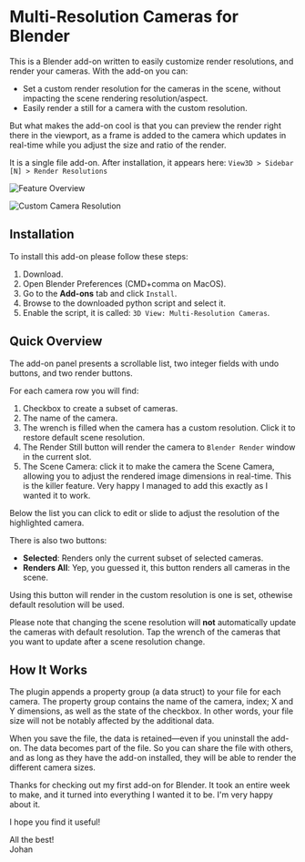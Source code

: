 # Multi-Resolution Cameras for Blender
This is a Blender add-on written to easily customize render resolutions, and render your cameras. With the add-on you can:

* Set a custom render resolution for the cameras in the scene, without impacting the scene rendering resolution/aspect.
* Easily render a still for a camera with the custom resolution.

But what makes the add-on cool is that you can preview the render right there in the viewport, as a frame is added to the camera which updates in real-time while you adjust the size and ratio of the render.

It is a single file add-on. After installation, it appears here: `View3D > Sidebar [N] > Render Resolutions`


![Feature Overview](https://user-images.githubusercontent.com/326334/228676238-09964662-3a0f-4cdf-ab00-4d49347428d7.png)


![Custom Camera Resolution](https://user-images.githubusercontent.com/326334/228645249-619cb3b0-3934-496a-b817-aeb84345221b.png)


## Installation

To install this add-on please follow these steps:

1. Download.
1. Open Blender Preferences (CMD+comma on MacOS).
1. Go to the **Add-ons** tab and click `Install`.
1. Browse to the downloaded python script and select it.
1. Enable the script, it is called: `3D View: Multi-Resolution Cameras`.


## Quick Overview

The add-on panel presents a scrollable list, two integer fields with undo buttons, and two render buttons.

For each camera row you will find:

1. Checkbox to create a subset of cameras.
2. The name of the camera.
3. The wrench is filled when the camera has a custom resolution. Click it to restore default scene resolution.
4. The Render Still button will render the camera to `Blender Render` window in the current slot.
5. The Scene Camera: click it to make the camera the Scene Camera, allowing you to adjust the rendered image dimensions in real-time. This is the killer feature. Very happy I managed to add this exactly as I wanted it to work.

Below the list you can click to edit or slide to adjust the resolution of the highlighted camera.

There is also two buttons:

* **Selected**: Renders only the current subset of selected cameras.
* **Renders All**: Yep, you guessed it, this button renders all cameras in the scene.

Using this button will render in the custom resolution is one is set, othewise default resolution will be used.

Please note that changing the scene resolution will **not** automatically update the cameras with default resolution. Tap the wrench of the cameras that you want to update after a scene resolution change.

## How It Works

The plugin appends a property group (a data struct) to your file for each camera. The property group contains the name of the camera, index; X and Y dimensions, as well as the state of the checkbox. In other words, your file size will not be notably affected by the additional data.

When you save the file, the data is retained—even if you uninstall the add-on. The data becomes part of the file. So you can share the file with others, and as long as they have the add-on installed, they will be able to render the different camera sizes.

Thanks for checking out my first add-on for Blender. It took an entire week to make, and it turned into everything I wanted it to be. I'm very happy about it.

I hope you find it useful!

All the best!\
Johan
